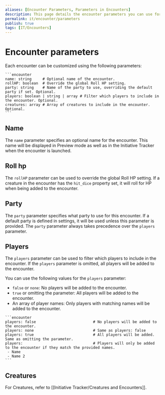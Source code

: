 ```yaml
---
aliases: [Encounter Parameters, Parameters in Encounters]
description: This page details the encounter parameters you can use for players
permalink: it/encounter/parameters
publish: true
tags: [IT/Encounters]
---
```


# Encounter parameters

Each encounter can be customized using the following parameters:

````
```encounter
name: string     # Optional name of the encounter.
rollHP: boolean  # Override the global Roll HP setting.
party: string    # Name of the party to use, overriding the default party if set. Optional.
players: boolean | string | array # Filter which players to include in the encounter. Optional.
creatures: array # Array of creatures to include in the encounter. Optional.
```
````

## Name

The `name` parameter specifies an optional name for the encounter. This name will be displayed in Preview mode as well as in the Initiative Tracker when the encounter is launched.

## Roll hp

The `rollHP` parameter can be used to override the global Roll HP setting. If a creature in the encounter has the `hit_dice` property set, it will roll for HP when being added to the encounter.

## Party

The `party` parameter specifies what party to use for this encounter. If a default party is defined in settings, it will be used unless this parameter is provided. The `party` parameter always takes precedence over the `players` parameter.

## Players

The `players` parameter can be used to filter which players to include in the encounter. If the `players` parameter is omitted, all players will be added to the encounter.

You can use the following values for the `players` parameter:

-   `false` or `none`: No players will be added to the encounter.
-   `true` or omitting the parameter: All players will be added to the encounter.
-   An array of player names: Only players with matching names will be added to the encounter.

````
```encounter
players: false                          # No players will be added to the encounter.
players: none                           # Same as players: false
players: true                           # All players will be added. Same as omitting the parameter.
players:                                # Players will only be added to the encounter if they match the provided names.
 - Name
 - Name 2
```
````

## Creatures

For Creatures, refer to [[Initiative Tracker/Creatures and Encounters]].